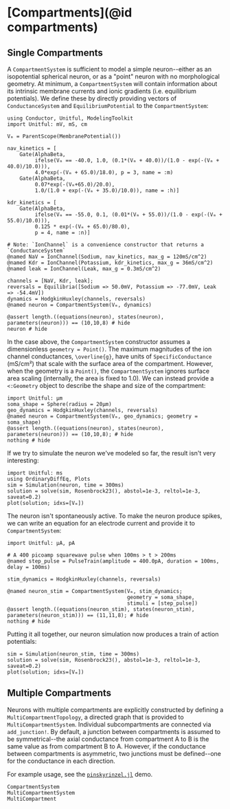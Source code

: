 # [Compartments](@id compartments)

## Single Compartments

A `CompartmentSystem` is sufficient to model a simple neuron--either as an isopotential
spherical neuron, or as a "point" neuron with no morphological geometry. At minimum, a
`CompartmentSystem` will contain information about its intrinsic membrane currents and
ionic gradients (i.e. equilibrium potentials). We define these by directly providing vectors
of `ConductanceSystem` and `EquilibriumPotential` to the `CompartmentSystem`:

```@example compartment_example
using Conductor, Unitful, ModelingToolkit
import Unitful: mV, mS, cm

Vₘ = ParentScope(MembranePotential())

nav_kinetics = [
    Gate(AlphaBeta,
         ifelse(Vₘ == -40.0, 1.0, (0.1*(Vₘ + 40.0))/(1.0 - exp(-(Vₘ + 40.0)/10.0))),
         4.0*exp(-(Vₘ + 65.0)/18.0), p = 3, name = :m)
    Gate(AlphaBeta,
         0.07*exp(-(Vₘ+65.0)/20.0),
         1.0/(1.0 + exp(-(Vₘ + 35.0)/10.0)), name = :h)]

kdr_kinetics = [
    Gate(AlphaBeta,
         ifelse(Vₘ == -55.0, 0.1, (0.01*(Vₘ + 55.0))/(1.0 - exp(-(Vₘ + 55.0)/10.0))),
         0.125 * exp(-(Vₘ + 65.0)/80.0),
         p = 4, name = :n)]

# Note: `IonChannel` is a convenience constructor that returns a `ConductanceSystem`
@named NaV = IonChannel(Sodium, nav_kinetics, max_g = 120mS/cm^2) 
@named Kdr = IonChannel(Potassium, kdr_kinetics, max_g = 36mS/cm^2)
@named leak = IonChannel(Leak, max_g = 0.3mS/cm^2)

channels = [NaV, Kdr, leak];
reversals = Equilibria([Sodium => 50.0mV, Potassium => -77.0mV, Leak => -54.4mV])
dynamics = HodgkinHuxley(channels, reversals)
@named neuron = CompartmentSystem(Vₘ, dynamics)

@assert length.((equations(neuron), states(neuron), parameters(neuron))) == (10,10,8) # hide
neuron # hide
```

In the case above, the `CompartmentSystem` constructor assumes a dimensionless `geometry =
Point()`. The maximum magnitudes of the ion channel conductances, ``\overline{g}``, have
units of `SpecificConductance` (mS/cm²) that scale with the surface area of the compartment.
However, when the geometry is a `Point()`, the `CompartmentSystem` ignores surface area
scaling (internally, the area is fixed to 1.0). We can instead provide a `<:Geometry` object
to describe the shape and size of the compartment:

```@example compartment_example
import Unitful: µm
soma_shape = Sphere(radius = 20µm)
geo_dynamics = HodgkinHuxley(channels, reversals)
@named neuron = CompartmentSystem(Vₘ, geo_dynamics; geometry = soma_shape)
@assert length.((equations(neuron), states(neuron), parameters(neuron))) == (10,10,8); # hide
nothing # hide
```

If we try to simulate the neuron we've modeled so far, the result isn't very interesting:

```@example compartment_example
import Unitful: ms
using OrdinaryDiffEq, Plots
sim = Simulation(neuron, time = 300ms)
solution = solve(sim, Rosenbrock23(), abstol=1e-3, reltol=1e-3, saveat=0.2)
plot(solution; idxs=[Vₘ])
```
The neuron isn't spontaneously active. To make the neuron produce spikes, we can write an
equation for an electrode current and provide it to `CompartmentSystem`: 

```@example compartment_example
import Unitful: µA, pA

# A 400 picoamp squarewave pulse when 100ms > t > 200ms
@named step_pulse = PulseTrain(amplitude = 400.0pA, duration = 100ms, delay = 100ms)

stim_dynamics = HodgkinHuxley(channels, reversals)

@named neuron_stim = CompartmentSystem(Vₘ, stim_dynamics;
                                       geometry = soma_shape,
                                       stimuli = [step_pulse])
@assert length.((equations(neuron_stim), states(neuron_stim), parameters(neuron_stim))) == (11,11,8); # hide
nothing # hide
```
Putting it all together, our neuron simulation now produces a train of action potentials:

```@example compartment_example
sim = Simulation(neuron_stim, time = 300ms)
solution = solve(sim, Rosenbrock23(), abstol=1e-3, reltol=1e-3, saveat=0.2)
plot(solution; idxs=[Vₘ])
```

## Multiple Compartments

Neurons with multiple compartments are explicitly constructed by defining a
`MultiCompartmentTopology`, a directed graph that is provided to `MultiCompartmentSystem`.
Individual subcompartments are connected via `add_junction!`. By default, a junction between
compartments is assumed to be symmetrical--the axial conductance from compartment A to B is
the same value as from compartment B to A. However, if the conductance between compartments
is asymmetric, two junctions must be defined--one for the conductance in each direction.

For example usage, see the [`pinskyrinzel.jl`](https://github.com/wsphillips/Conductor.jl/blob/main/demo/pinskyrinzel.jl) demo.

```@docs
CompartmentSystem
MultiCompartmentSystem
MultiCompartment
```
